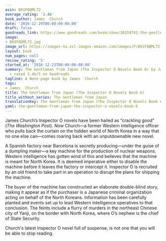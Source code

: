 ```yaml
---
asin: B01FQQML72
average_rating: '3.46'
book_author: James  Church
date: '2016-12-29T00:00:00-08:00'
draft: false
goodreads_link: https://www.goodreads.com/book/show/30359741-the-gentleman-from-japan
image:
- B01FQQML72.jpg
image_url: https://images-na.ssl-images-amazon.com/images/P/B01FQQML72.01._SCLZZZZZZZ.jpg
layout: book
num_pages: null
review_rating: '5'
started_at: '2016-12-23T00:00:00-08:00'
summary: The Gentleman from Japan (The Inspector O Novels Book 6) by James  Church
  - rated 3.46/5 on Goodreads
tagline: A None-page book by James  Church
tags:
- James  Church
title: The Gentleman from Japan (The Inspector O Novels Book 6)
title_without_series: The Gentleman from Japan
translationKey: The Gentleman from Japan (The Inspector O Novels Book 6)
yaml: the-gentleman-from-japan-the-inspector-o-novels-book-6
---
```


<p>James Church’s Inspector O novels have been hailed as “crackling good” (<i>The Washington Post</i>). Now Church—a former Western intelligence officer who pulls back the curtain on the hidden world of North Korea in a way that no one else can—comes roaring back with an unputdownable new novel.</p><p>A Spanish factory near Barcelona is secretly producing—under the guise of a dumpling maker—a key machine for the production of nuclear weapons. Western intelligence has gotten wind of this and believes that the machine is meant for North Korea. It is deemed imperative either to disable the machine before it leaves the factory or intercept it. Inspector O is recruited by an old friend to take part in an operation to disrupt the plans for shipping the machine.</p><p>The buyer of the machine has constructed an elaborate double-blind story, making it appear as if the purchaser is a Japanese criminal organization acting on behalf of the North Koreans. Information has been carefully planted and events set up to lead Western intelligence operatives to that conclusion. The feints include a flurry of murders in the northeast Chinese city of Yanji, on the border with North Korea, where O’s nephew is the chief of State Security.</p><p>Church's latest Inspector O novel full of suspense, is not one that you will be able to stop reading.</p>